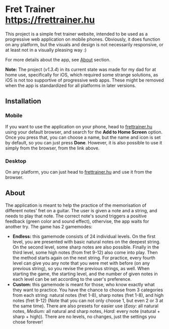# Fret Trainer <br>https://frettrainer.hu

This project is a simple fret trainer website, intended to be used as a progressive web application on mobile phones. Obviously, it does function on any platform, but the visuals and design is not necessarily responsive, or at least not in a visually pleasing way :)

For more details about the app, see [About](#about) section.

**Note:** The project (*v1.3.4*) in its current state was made for my dad for at home use, specifically for iOS, which required some strange solutions, as iOS is not too supportive of progressive web apps. These might be removed when the app is standardized for all platforms in later versions.


## Installation

### Mobile
If you want to use the application on your phone, head to [frettrainer.hu](https://frettrainer.hu) using your default browser, and search for the **Add to Home Screen** option. Once you press that, you can choose a name, but the name and icon is set by default, so you can just press **Done**. However, it is also possible to use it simply from the browser, from the link above.

### Desktop
On any platform, you can just head to [frettrainer.hu](https://frettrainer.hu) and use it from the browser.



## About

The application is meant to help the practice of the memorisation of different notes' fret on a guitar. The user is given a note and a string, and needs to play that note. The correct note's sound triggers a positive feedback (green color and sound effect), othervise, the app waits for another try. The game has 2 gamemodes:
 - **Endless:** this gamemode consists of 24 individual levels. On the first level, you are presented with basic natural notes on the deepest string. On the second level, some sharp notes are also possible. Finally in the third level, some high notes (from fret 9-12) also come into play. Then the method starts again on the next string. For practice, every fourth level can give you any note that you were met with before (on any previous string), so you revise the previous strings, as well. When starting the game, the starting level, and the number of given notes in each level can be set according to the user's preference.
 - **Custom:** this gamemode is meant for those, who know exactly what they want to practice. You have the chance to choose from 3 categories from each string: natural notes (fret 1-8), sharp notes (fret 1-8), and high notes (fret 9-12) (Note that you can not only choose 1, but even 2 or 3 at the same time). There are also presets for easier use (*Easy:* all natural notes, *Medium:* all natural and sharp notes, *Hard:* every note (natural + sharp + high)). There are no levels, no changes, just the settings you chose forever!

